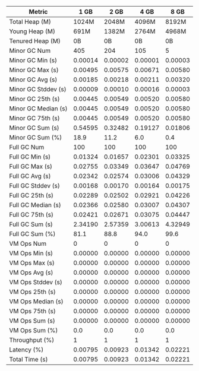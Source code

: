 | Metric | 1 GB | 2 GB | 4 GB | 8 GB |
|------|----|----|----|----|
| Total Heap (M) | 1024M | 2048M | 4096M | 8192M |
| Young Heap (M) | 691M | 1382M | 2764M | 4968M |
| Tenured Heap (M) | 0B | 0B | 0B | 0B |
| Minor GC Num | 405 | 204 | 105 | 5 |
| Minor GC Min (s) | 0.00014 | 0.00002 | 0.00001 | 0.00003 |
| Minor GC Max (s) | 0.00495 | 0.00575 | 0.00671 | 0.00580 |
| Minor GC Avg (s) | 0.00185 | 0.00218 | 0.00211 | 0.00320 |
| Minor GC Stddev (s) | 0.00009 | 0.00010 | 0.00016 | 0.00003 |
| Minor GC 25th (s) | 0.00445 | 0.00549 | 0.00520 | 0.00580 |
| Minor GC Median (s) | 0.00445 | 0.00549 | 0.00520 | 0.00580 |
| Minor GC 75th (s) | 0.00445 | 0.00549 | 0.00520 | 0.00580 |
| Minor GC Sum (s) | 0.54595 | 0.32482 | 0.19127 | 0.01806 |
| Minor GC Sum (%) | 18.9 | 11.2 | 6.0 | 0.4 |
| Full GC Num | 100 | 100 | 100 | 100 |
| Full GC Min (s) | 0.01324 | 0.01657 | 0.02301 | 0.03325 |
| Full GC Max (s) | 0.02755 | 0.03349 | 0.03647 | 0.04769 |
| Full GC Avg (s) | 0.02342 | 0.02574 | 0.03006 | 0.04329 |
| Full GC Stddev (s) | 0.00168 | 0.00170 | 0.00164 | 0.00175 |
| Full GC 25th (s) | 0.02289 | 0.02502 | 0.02921 | 0.04226 |
| Full GC Median (s) | 0.02366 | 0.02580 | 0.03007 | 0.04307 |
| Full GC 75th (s) | 0.02421 | 0.02671 | 0.03075 | 0.04447 |
| Full GC Sum (s) | 2.34190 | 2.57359 | 3.00613 | 4.32949 |
| Full GC Sum (%) | 81.1 | 88.8 | 94.0 | 99.6 |
| VM Ops Num | 0 | 0 | 0 | 0 |
| VM Ops Min (s) | 0.00000 | 0.00000 | 0.00000 | 0.00000 |
| VM Ops Max (s) | 0.00000 | 0.00000 | 0.00000 | 0.00000 |
| VM Ops Avg (s) | 0.00000 | 0.00000 | 0.00000 | 0.00000 |
| VM Ops Stddev (s) | 0.00000 | 0.00000 | 0.00000 | 0.00000 |
| VM Ops 25th (s) | 0.00000 | 0.00000 | 0.00000 | 0.00000 |
| VM Ops Median (s) | 0.00000 | 0.00000 | 0.00000 | 0.00000 |
| VM Ops 75th (s) | 0.00000 | 0.00000 | 0.00000 | 0.00000 |
| VM Ops Sum (s) | 0.00000 | 0.00000 | 0.00000 | 0.00000 |
| VM Ops Sum (%) | 0.0 | 0.0 | 0.0 | 0.0 |
| Throughput (%) | 1 | 1 | 1 | 1 |
| Latency (%) | 0.00795 | 0.00923 | 0.01342 | 0.02221 |
| Total Time (s) | 0.00795 | 0.00923 | 0.01342 | 0.02221 |
